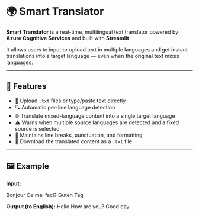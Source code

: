 # 🌍 Smart Translator

**Smart Translator** is a real-time, multilingual text translator powered by **Azure Cognitive Services** and built with **Streamlit**.

It allows users to input or upload text in multiple languages and get instant translations into a target language — even when the original text mixes languages.

---

## 🚀 Features

- 📂 Upload `.txt` files or type/paste text directly
- 🔍 Automatic per-line language detection
- 🌐 Translate mixed-language content into a single target language
- ⚠️ Warns when multiple source languages are detected and a fixed source is selected
- 💬 Maintains line breaks, punctuation, and formatting
- 💾 Download the translated content as a `.txt` file

---

## 🖼 Example

**Input:**

Bonjour
Ce mai faci?
Guten Tag

**Output (to English):**
Hello
How are you?
Good day
